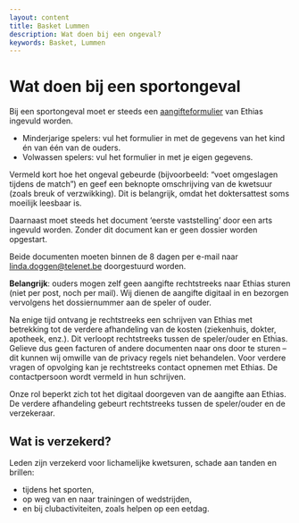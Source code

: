 ```yaml
---
layout: content
title: Basket Lummen
description: Wat doen bij een ongeval?
keywords: Basket, Lummen
---
```


#  Wat doen bij een sportongeval

Bij een sportongeval moet er steeds een [aangifteformulier](/club/documenten/verzekeringsformulier.pdf) van Ethias ingevuld worden.
- Minderjarige spelers: vul het formulier in met de gegevens van het kind én van één van de ouders.
- Volwassen spelers: vul het formulier in met je eigen gegevens.

Vermeld kort hoe het ongeval gebeurde (bijvoorbeeld: “voet omgeslagen tijdens de match”) en geef een beknopte omschrijving van de kwetsuur (zoals breuk of verzwikking). Dit is belangrijk, omdat het doktersattest soms moeilijk leesbaar is.

Daarnaast moet steeds het document ‘eerste vaststelling’ door een arts ingevuld worden. Zonder dit document kan er geen dossier worden opgestart.

Beide documenten moeten binnen de 8 dagen per e-mail naar [linda.doggen@telenet.be](mailto://linda.doggen@telenet.be) doorgestuurd worden.

**Belangrijk**: ouders mogen zelf geen aangifte rechtstreeks naar Ethias sturen (niet per post, noch per mail). Wij dienen de aangifte digitaal in en bezorgen vervolgens het dossiernummer aan de speler of ouder.

Na enige tijd ontvang je rechtstreeks een schrijven van Ethias met betrekking tot de verdere afhandeling van de kosten (ziekenhuis, dokter, apotheek, enz.). Dit verloopt rechtstreeks tussen de speler/ouder en Ethias. Gelieve dus geen facturen of andere documenten naar ons door te sturen – dit kunnen wij omwille van de privacy regels niet behandelen. Voor verdere vragen of opvolging kan je rechtstreeks contact opnemen met Ethias. De contactpersoon wordt vermeld in hun schrijven.

Onze rol beperkt zich tot het digitaal doorgeven van de aangifte aan Ethias. De verdere afhandeling gebeurt rechtstreeks tussen de speler/ouder en de verzekeraar.

## Wat is verzekerd?

Leden zijn verzekerd voor lichamelijke kwetsuren, schade aan tanden en brillen:
- tijdens het sporten,
- op weg van en naar trainingen of wedstrijden,
- en bij clubactiviteiten, zoals helpen op een eetdag.